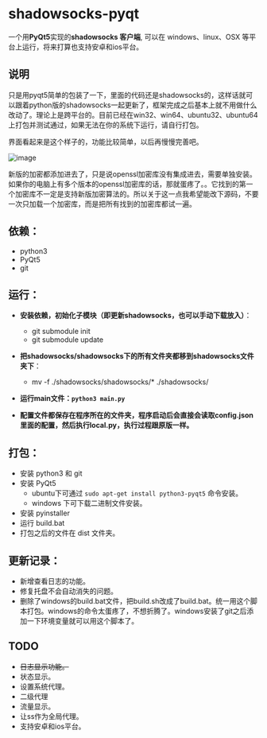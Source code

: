 # shadowsocks-pyqt
一个用**PyQt5**实现的**shadowsocks 客户端**, 可以在 windows、linux、OSX 等平台上运行，将来打算也支持安卓和ios平台。

## 说明
只是用pyqt5简单的包装了一下，里面的代码还是shadowsocks的，这样话就可以跟着python版的shadowsocks一起更新了，框架完成之后基本上就不用做什么改动了。理论上是跨平台的。目前已经在win32、win64、ubuntu32、ubuntu64上打包并测试通过，如果无法在你的系统下运行，请自行打包。

界面看起来是这个样子的，功能比较简单，以后再慢慢完善吧。

![image](https://cloud.githubusercontent.com/assets/11572353/23792584/80412fae-05c2-11e7-95fa-e8af9d7ed78f.png)

新版的加密都添加进去了，只是说openssl加密库没有集成进去，需要单独安装。如果你的电脑上有多个版本的openssl加密库的话，那就蛋疼了。。它找到的第一个加密库不一定是支持新版加密算法的。所以关于这一点我希望能改下源码，不要一次只加载一个加密库，而是把所有找到的加密库都试一遍。

## 依赖：

* python3
* PyQt5
* git

## 运行：
* **安装依赖，初始化子模块（即更新shadowsocks，也可以手动下载放入）**：
  * git submodule init
  * git submodule update
* **把shadowsocks/shadowsocks下的所有文件夹都移到shadowsocks文件夹下**：

  * mv -f ./shadowsocks/shadowsocks/* ./shadowsocks/
* **运行main文件：`python3 main.py`**
* **配置文件都保存在程序所在的文件夹，程序启动后会直接会读取config.json里面的配置，然后执行local.py，执行过程跟原版一样。**

## 打包：

* 安装 python3 和 git
* 安装 PyQt5 
  * ubuntu下可通过 `sudo apt-get install python3-pyqt5` 命令安装。
  * windows 下可下载二进制文件安装。
* 安装 pyinstaller
* 运行 build.bat
* 打包之后的文件在 dist 文件夹。

## 更新记录：
* 新增查看日志的功能。
* 修复托盘不会自动消失的问题。
* 删除了windows的build.bat文件，把build.sh改成了build.bat。统一用这个脚本打包。windows的命令太蛋疼了，不想折腾了。windows安装了git之后添加一下环境变量就可以用这个脚本了。

## TODO
* ~~日志显示功能。~~
* 状态显示。
* 设置系统代理。
* 二级代理
* 流量显示。
* 让ss作为全局代理。
* 支持安卓和ios平台。
